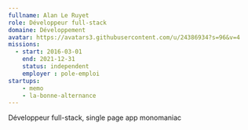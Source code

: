 ```yaml
---
fullname: Alan Le Ruyet
role: Développeur full-stack
domaine: Développement
avatar: https://avatars3.githubusercontent.com/u/24386934?s=96&v=4
missions:
  - start: 2016-03-01
    end: 2021-12-31
    status: independent
    employer : pole-emploi
startups:
    - memo
    - la-bonne-alternance
---
```


Développeur full-stack, single page app monomaniac
